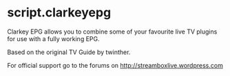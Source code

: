 script.clarkeyepg
===============

Clarkey EPG allows you to combine some of your favourite live TV plugins for use with a fully working EPG.

Based on the original TV Guide by twinther.


For official support go to the forums on http://streamboxlive.wordpress.com
